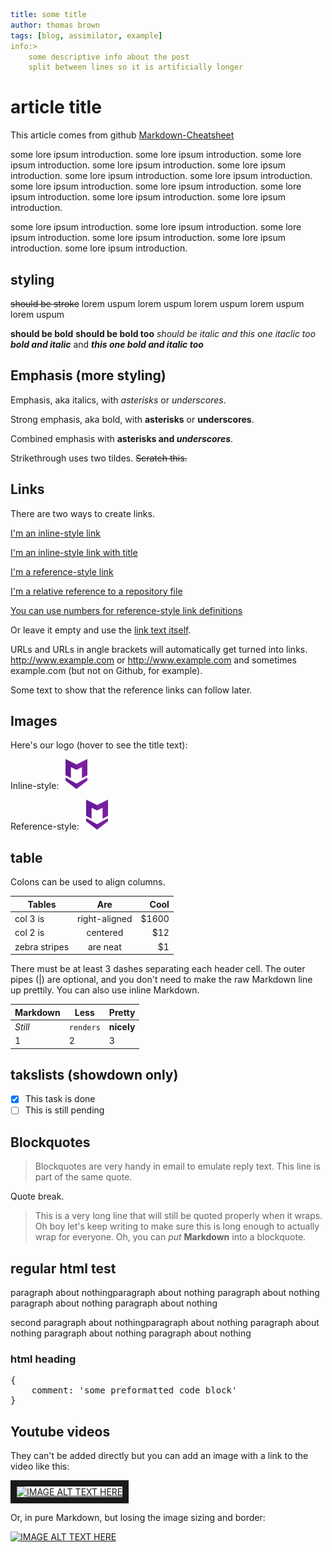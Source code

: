 ```yml
title: some title
author: thomas brown
tags: [blog, assimilator, example]
info:>
    some descriptive info about the post
    split between lines so it is artificially longer
```
# article title

This article comes from github [Markdown-Cheatsheet](https://github.com/adam-p/markdown-here/wiki/Markdown-Cheatsheet)

some lore ipsum introduction. some lore ipsum introduction. some lore ipsum introduction. 
some lore ipsum introduction. some lore ipsum introduction. some lore ipsum introduction. 
some lore ipsum introduction. some lore ipsum introduction. some lore ipsum introduction. 
some lore ipsum introduction. some lore ipsum introduction. some lore ipsum introduction.


some lore ipsum introduction. some lore ipsum introduction. some lore ipsum introduction. 
some lore ipsum introduction. some lore ipsum introduction. some lore ipsum introduction.


## styling

~~should be stroke~~ lorem uspum lorem uspum lorem uspum lorem uspum lorem uspum
 
**should be bold** __should be bold too__ 
*should be italic* _and this one itaclic too_
***bold and italic*** and ___this one bold and italic too___

## Emphasis (more styling)

Emphasis, aka italics, with *asterisks* or _underscores_.

Strong emphasis, aka bold, with **asterisks** or __underscores__.

Combined emphasis with **asterisks and _underscores_**.

Strikethrough uses two tildes. ~~Scratch this.~~
 
## Links

There are two ways to create links.

[I'm an inline-style link](https://www.google.com)

[I'm an inline-style link with title](https://www.google.com "Google's Homepage")

[I'm a reference-style link][Arbitrary case-insensitive reference text]

[I'm a relative reference to a repository file](../blob/master/LICENSE)

[You can use numbers for reference-style link definitions][1]

Or leave it empty and use the [link text itself].

URLs and URLs in angle brackets will automatically get turned into links. 
http://www.example.com or <http://www.example.com> and sometimes 
example.com (but not on Github, for example).

Some text to show that the reference links can follow later.

[arbitrary case-insensitive reference text]: https://www.mozilla.org
[1]: http://slashdot.org
[link text itself]: http://www.reddit.com

## Images

Here's our logo (hover to see the title text):

Inline-style: 
![alt text](https://github.com/adam-p/markdown-here/raw/master/src/common/images/icon48.png "Logo Title Text 1")

Reference-style: 
![alt text][logo]

[logo]: https://github.com/adam-p/markdown-here/raw/master/src/common/images/icon48.png "Logo Title Text 2"

## table

Colons can be used to align columns.

| Tables        | Are           | Cool  |
| ------------- |:-------------:| -----:|
| col 3 is      | right-aligned | $1600 |
| col 2 is      | centered      |   $12 |
| zebra stripes | are neat      |    $1 |

There must be at least 3 dashes separating each header cell.
The outer pipes (|) are optional, and you don't need to make the 
raw Markdown line up prettily. You can also use inline Markdown.

Markdown | Less | Pretty
--- | --- | ---
*Still* | `renders` | **nicely**
1 | 2 | 3

## takslists (showdown only)

- [x] This task is done
- [ ] This is still pending

## Blockquotes

> Blockquotes are very handy in email to emulate reply text.
> This line is part of the same quote.

Quote break.

> This is a very long line that will still be quoted properly when it wraps. Oh boy let's keep writing to make sure this is long enough to actually wrap for everyone. Oh, you can *put* **Markdown** into a blockquote. 

## regular html test

<p>paragraph about nothingparagraph about nothing paragraph about nothing paragraph about nothing paragraph about nothing </p> 
<p>second paragraph about nothingparagraph about nothing paragraph about nothing paragraph about nothing paragraph about nothing </p>

<h3>html heading</h3>
<pre>
{
    comment: 'some preformatted code block'
}
</pre>

## Youtube videos
   
They can't be added directly but you can add an image with a link to the video like this:

<a href="http://www.youtube.com/watch?feature=player_embedded&v=fO2u-uxVBIc
" target="_blank"><img src="http://i.ytimg.com/vi_webp/fO2u-uxVBIc/mqdefault.webp" 
alt="IMAGE ALT TEXT HERE" width="240" height="180" border="10" /></a>


Or, in pure Markdown, but losing the image sizing and border:

[![IMAGE ALT TEXT HERE](http://i.ytimg.com/vi_webp/oJkeWbM6WCc/mqdefault.webp)](http://www.youtube.com/watch?v=fO2u-uxVBIc)
